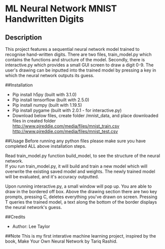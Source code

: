 # ML Neural Network MNIST Handwritten Digits
## Description 
This project features a sequential neural network model trained to recognise hand-written digits.
There are two files, train_model.py which contains the functions and structure of the model. Secondly, there is
interactive.py which provides a small GUI screen to draw a digit 0-9. The user's drawing can be inputted into the 
trained model by pressing a key in which the neural network outputs its guess.

##Installation
* Pip install h5py (built with 3.1.0)
* Pip install tensorflow (built with 2.5.0)
* Pip install numpy (built with 1.19.5)
* Pip install pygame (built with 2.0.1 - for interactive.py)
* Download below files, create folder /mnist_data, and place downloaded files in created folder  
  http://www.pjreddie.com/media/files/mnist_train.csv  
  http://www.pjreddie.com/media/files/mnist_test.csv

##Usage
Before running any python files please make sure you have completed ALL above installation steps.    

Read train_model.py function build_model, to see the structure of the neural network.  
If you run train_model.py, it will build and train a new model which will overwrite the existing saved model
and weights.
The newly trained model will be evaluated, and it's accuracy outputted.    

Upon running interactive.py, a small window will pop up. You are able to draw in the bordered off box. 
Above the drawing section there are two key prompts, pressing C, deletes everything you've drawn on screen. 
Pressing T queries the trained model, a text along the bottom of the border displays the neural network's 
guess. 

##Credits
* Author: Lee Taylor

##Note
This is my first interative machine learning project, inspired by the book,
Make Your Own Neural Network by Tariq Rashid. 